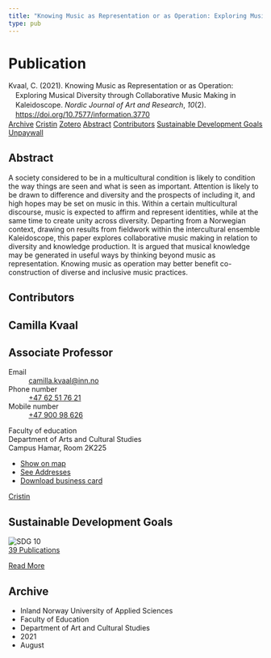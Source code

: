 ```yaml
---
title: "Knowing Music as Representation or as Operation: Exploring Musical Diversity through Collaborative Music Making in Kaleidoscope"
type: pub
---
```

<h1>Publication</h1>
<article id="csl-bib-container-BU3MDE3C" class="csl-bib-container">
  <div class="csl-bib-body" style="line-height: 1.35; padding-left: 1em; text-indent:-1em;">
  <div class="csl-entry">Kvaal, C. (2021). Knowing Music as Representation or as Operation: Exploring Musical Diversity through Collaborative Music Making in Kaleidoscope. <i>Nordic Journal of Art and Research</i>, <i>10</i>(2). <a href="https://doi.org/10.7577/information.3770">https://doi.org/10.7577/information.3770</a></div>
</div>
  <div class="csl-bib-buttons">
    <a href="#taxonomy-article-BU3MDE3C" class="csl-bib-button">Archive</a>
    <a href="https://app.cristin.no/results/show.jsf?id=1928782" alt="Cristin URL" class="csl-bib-button">Cristin</a>
    <a href="http://zotero.org/groups/5022929/items/BU3MDE3C" alt="Zotero URL" class="csl-bib-button">Zotero</a>
    <a href="#abstract-article-BU3MDE3C" class="csl-bib-button">Abstract</a>
    <a href="#contributors-article-BU3MDE3C" class="csl-bib-button">Contributors</a>
    <a href="#sdg-article-BU3MDE3C" class="csl-bib-button">Sustainable Development Goals</a>
    <a href="https://journals.oslomet.no/index.php/information/article/download/3770/3958" class="csl-bib-button">Unpaywall</a>
  </div>
  <div id="csl-bib-meta-container-BU3MDE3C"></div>
</article>
<div id="csl-bib-meta-BU3MDE3C" class="csl-bib-meta">
  <article id="abstract-article-BU3MDE3C" class="abstract-article">
    <h1>Abstract</h1>
    A society considered to be in a multicultural condition is likely to condition the way things are seen and what is seen as important. Attention is likely to be drawn to difference and diversity and the prospects of including it, and high hopes may be set on music in this. Within a certain multicultural discourse, music is expected to affirm and represent identities, while at the same time to create unity across diversity. Departing from a Norwegian context, drawing on results from fieldwork within the intercultural ensemble Kaleidoscope, this paper explores collaborative music making in relation to diversity and knowledge production. It is argued that musical knowledge may be generated in useful ways by thinking beyond music as representation. Knowing music as operation may better benefit co-construction of diverse and inclusive music practices. 
  </article>
  <article id="contributors-article-BU3MDE3C" class="contributors-article">
    <h1>Contributors</h1>
    <div class="personas">
<div class="vrtx-hinn-person-card">
<div class="photo">
<i class="lar la-user-circle missing-person"></i>
</div>
<div class="info">
<hgroup><h1>Camilla Kvaal</h1>
<h2>Associate Professor</h2>
</hgroup><dl>
<dt>Email</dt>
<dd>
<a href="mailto:camilla.kvaal@inn.no">camilla.kvaal@inn.no</a>
</dd>
<dt>Phone number</dt>
<dd><a href="tel:+4762517621">
+47 62 51 76 21
</a></dd>
<dt>Mobile number</dt>
<dd><a href="tel:+4790098626">
+47 900 98 626
</a></dd>
</dl>
<p>
Faculty of education<br>
Department of Arts and Cultural Studies<br>
Campus Hamar,
Room 2K225
</p>
<ul class="vrtx-hinn-links">
<li><a href="https://www.google.com/maps?q=60.79677,11.07479">Show on map</a></li>
<li><a href="https://www.inn.no/english/find-an-employee/camilla-kvaal.html#vrtx-hinn-addresses">See Addresses</a></li>
<li><a href="https://www.inn.no/english/find-an-employee/camilla-kvaal.html?vrtx=vcf">Download business card</a></li>
</ul>
</div>
</div>
<a href="https://app.cristin.no/persons/show.jsf?id=590199" alt="Cristin URL" class="personas-cristin">Cristin</a>
</div>
  </article>
  <article id="sdg-article-BU3MDE3C" class="sdg-article">
    <h1>Sustainable Development Goals</h1>
    <div class="sdg-container"><div id="sdg10" class="sdg">
<img src="{{< params subfolder >}}images/sdg/sdg10_en.png" class="image" alt="SDG 10">
<div class="sdg-overlay">
<a href="{{< params subfolder >}}en/archive/?sdg=10#archive" class="sdg-publication-count"><span>39</span> Publications</a>
<p><a href="https://sdgs.un.org/goals/goal10" class="sdg-read-more">Read More</a></p>
</div>
</div></div>
  </article>
  <article id="taxonomy-article-BU3MDE3C" class="taxonomy-article">
    <h1>Archive</h1>
    <ul>
      <li>Inland Norway University of Applied Sciences</li>
      <li>Faculty of Education</li>
      <li>Department of Art and Cultural Studies</li>
      <li>2021</li>
      <li>August</li>
    </ul>
  </article>
</div>
